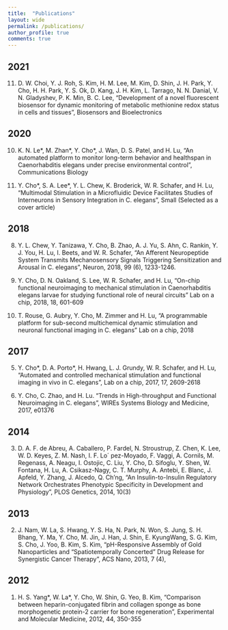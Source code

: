 ```yaml
---
title:  "Publications"
layout: wide
permalink: /publications/
author_profile: true
comments: true
---
```


## 2021
11. D. W. Choi, Y. J. Roh, S. Kim, H. M. Lee, M. Kim, D. Shin, J. H. Park, Y. Cho, H. H. Park, Y. S. Ok, D. Kang, J. H. Kim, L. Tarrago, N. N. Danial, V. N. Gladyshev, P. K. Min, B. C. Lee, “Development of a novel fluorescent biosensor for dynamic monitoring of metabolic methionine redox status in cells and tissues”, Biosensors and Bioelectronics

## 2020
10. K. N. Le*, M. Zhan*, Y. Cho*, J. Wan, D. S. Patel, and H. Lu, “An automated platform to monitor long-term behavior and healthspan in Caenorhabditis elegans under precise environmental control”, Communications Biology 
 
9. Y. Cho*, S. A. Lee*, Y. L. Chew, K. Broderick, W. R. Schafer, and H. Lu, “Multimodal Stimulation in a Microfluidic Device Facilitates Studies of Interneurons in Sensory Integration in C. elegans”, Small (Selected as a cover article)

## 2018
8. Y. L. Chew, Y. Tanizawa, Y. Cho, B. Zhao, A. J. Yu, S. Ahn, C. Rankin, Y. J. You, H. Lu, I. Beets, and W. R. Schafer, “An Afferent Neuropeptide System Transmits Mechanosensory Signals Triggering Sensitization and Arousal in C. elegans”, Neuron, 2018, 99 (6), 1233-1246. 

7. Y. Cho, D. N. Oakland, S. Lee, W. R. Schafer, and H. Lu, “On-chip functional neuroimaging to mechanical stimulation in Caenorhabditis elegans larvae for studying functional role of neural circuits” Lab on a chip, 2018, 18, 601-609

6. T. Rouse, G. Aubry, Y. Cho, M. Zimmer and H. Lu, “A programmable platform for sub-second multichemical dynamic stimulation and neuronal functional imaging in C. elegans” Lab on a chip, 2018

## 2017
5. Y. Cho*, D. A. Porto*, H. Hwang, L. J. Grundy, W. R. Schafer, and H. Lu, “Automated and controlled mechanical stimulation and functional imaging in vivo in C. elegans”, Lab on a chip, 2017, 17, 2609-2618

4. Y. Cho, C. Zhao, and H. Lu. “Trends in High-throughput and Functional Neuroimaging in C. elegans”, WIREs Systems Biology and Medicine, 2017, e01376

## 2014
3. D. A. F. de Abreu, A. Caballero, P. Fardel, N. Stroustrup, Z. Chen, K. Lee, W. D. Keyes, Z. M. Nash, I. F. Lo´ pez-Moyado, F. Vaggi, A. Cornils, M. Regenass, A. Neagu, I. Ostojic, C. Liu, Y. Cho, D. Sifoglu, Y. Shen, W. Fontana, H. Lu, A. Csikasz-Nagy, C. T. Murphy, A. Antebi, E. Blanc, J. Apfeld, Y. Zhang, J. Alcedo, Q. Ch’ng, “An Insulin-to-Insulin Regulatory Network Orchestrates Phenotypic Specificity in Development and Physiology”, PLOS Genetics, 2014, 10(3)

## 2013
2. J. Nam, W. La, S. Hwang, Y. S. Ha, N. Park, N. Won, S. Jung, S. H. Bhang, Y. Ma, Y. Cho, M. Jin, J. Han, J. Shin, E. KyungWang, S. G. Kim, S. Cho, J. Yoo, B. Kim, S. Kim, “pH-Responsive Assembly of Gold Nanoparticles and “Spatiotemporally Concerted” Drug Release for Synergistic Cancer Therapy”, ACS Nano, 2013, 7 (4), 

## 2012
1. H. S. Yang*, W. La*, Y. Cho, W. Shin, G. Yeo, B. Kim, “Comparison between heparin-conjugated fibrin and collagen sponge as bone morphogenetic protein-2 carrier for bone regeneration”, Experimental and Molecular Medicine, 2012, 44, 350-355

